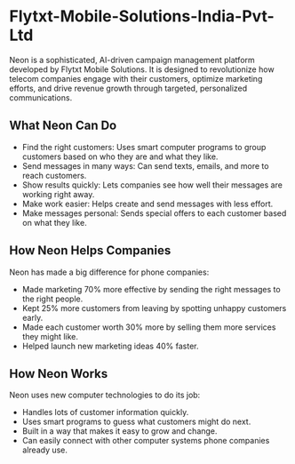 # Flytxt-Mobile-Solutions-India-Pvt-Ltd
Neon is a sophisticated, AI-driven campaign management platform developed by Flytxt Mobile Solutions. It is designed to revolutionize how telecom companies engage with their customers, optimize marketing efforts, and drive revenue growth through targeted, personalized communications.

## What Neon Can Do
- Find the right customers: Uses smart computer programs to group customers based on who they are and what they like.
- Send messages in many ways: Can send texts, emails, and more to reach customers.
- Show results quickly: Lets companies see how well their messages are working right away.
- Make work easier: Helps create and send messages with less effort.
- Make messages personal: Sends special offers to each customer based on what they like.

## How Neon Helps Companies
Neon has made a big difference for phone companies:
- Made marketing 70% more effective by sending the right messages to the right people.
- Kept 25% more customers from leaving by spotting unhappy customers early.
- Made each customer worth 30% more by selling them more services they might like.
- Helped launch new marketing ideas 40% faster.

## How Neon Works
Neon uses new computer technologies to do its job:
- Handles lots of customer information quickly.
- Uses smart programs to guess what customers might do next.
- Built in a way that makes it easy to grow and change.
- Can easily connect with other computer systems phone companies already use.


